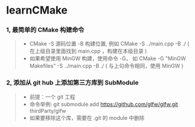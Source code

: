 # learnCMake

### 1, 最简单的 CMake 构建命令
>* CMake -S 源码位置 -B 构建位置,  例如 CMake -S ../main.cpp -B ./ ( 在上级目录里面找到 main.cpp ，构建在本级目录 )
>* 如果希望使用 MinGW 构建，使用命令 -G， 如 CMake -G "MinGW Makefiles" -S ../main.cpp -B ./ ( 与上句命令相同，使用 MinGW )

### 2, 添加从 git hub 上添加第三方库到 SubModule
>* 前提：一个 git 工程
>* 命令举例: git submodule add https://github.com/glfw/glfw.git thirdParty/glfw
>* 如果要移除这个库，需要在 .git 的 module 中删除